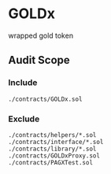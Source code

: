 # GOLDx
wrapped gold token

## Audit Scope

### Include
    ./contracts/GOLDx.sol

### Exclude
    ./contracts/helpers/*.sol
    ./contracts/interface/*.sol
    ./contracts/library/*.sol
    ./contracts/GOLDxProxy.sol
    ./contracts/PAGXTest.sol